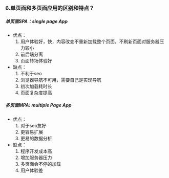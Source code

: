 ### 6.单页面和多页面应用的区别和特点？
##### 单页面SPA：single page App
  - 优点：
    1. 用户体验好，快，内容改变不重新加载整个页面，不刷新页面对服务器压力较小
    2. 前后端分离
    3. 页面转场体验好
  - 缺点：
    1. 不利于seo
    2. 浏览器导航不可用，需要自己是实现导航
    3. 初次加载耗时长
    4. 页面复杂度提高
##### 多页面MPA: multiple Page App
  - 优点：
    1. 对于seo友好
    2. 更容易扩展
    3. 更易的数据分析
  - 缺点：
    1. 程序开发成本高
    2. 增加服务器压力
    3. 多页面会不停的加载
    4. 用户体验差     